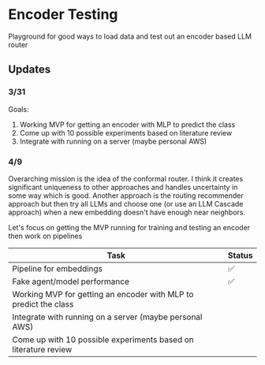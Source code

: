 # Encoder Testing
Playground for good ways to load data and test out an encoder based LLM router

## Updates
### 3/31
Goals:
1. Working MVP for getting an encoder with MLP to predict the class
2. Come up with 10 possible experiments based on literature review
3. Integrate with running on a server (maybe personal AWS)

### 4/9
Overarching mission is the idea of the conformal router. I think it creates significant uniqueness to other approaches and handles uncertainty in some way which is good. Another approach is the routing recommender approach but then try all LLMs and choose one (or use an LLM Cascade approach) when a new embedding doesn't have enough near neighbors.

Let's focus on getting the MVP running for training and testing an encoder then work on pipelines

| Task | Status |
| ---- | ------ |
| Pipeline for embeddings | ✅ |
| Fake agent/model performance | ✅ |
| Working MVP for getting an encoder with MLP to predict the class | |
| Integrate with running on a server (maybe personal AWS) |  |
| Come up with 10 possible experiments based on literature review |  |
